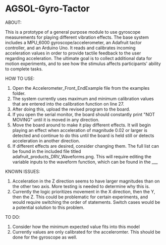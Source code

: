 # AGSOL-Gyro-Tactor
ABOUT:

This is a prototype of a general purpose module to use gyroscope measurements for playing different vibration effects. The base system includes a MPU_6000 gyroscope/accelerometer, an Adafruit tactor controller, and an Arduino Uno. It reads and calibrates incoming acceleration values in order to provide tactile feedback to the user regarding acceleration. The ultimate goal is to collect additional data for motion experiments, and to see how the stimulus affects participants' ability to complete tasks.

HOW TO USE:
  1. Open the Accelerometer_Front_EndExample file from the examples folder.
  2. The system currently uses maximum and minimum calibration values that are entered into the calibration function on line 27.
  3. After doing this, upload the revised program to the board.
  4. If you open the serial monitor, the board should constantly print "NOT MOVING" until it is moved in any direction.
  5. Move the board around to make it play different effects. It will begin playing an effect when acceleration of magnitude 0.02 or larger is detected and continue to do this until the board is held still or detects acceleration in another direction.
  6. If different effects are desired, consider changing them. The full list can be found in the included file titled adafruit_products_DRV_Waveforms.png. This will require editing the variable inputs to the waveform function, which can be found in the ___
  
KNOWN ISSUES:
  1. Acceleration in the Z direction seems to have larger magnitudes than on the other two axis. More testing is needed to determine why      this is.
  2. Currently the logic prioritizes movement in the X direction, then the Y, then the Z. This could be problematic for certain experiments, and would require switching the order of statements. Switch cases would be a potential solution to this problem.
   
TO DO:
  1. Consider how the minimum expected value fits into this model
  2. Currently values are only calibrated for the acceleromter. This should be done for the gyroscope as well.
